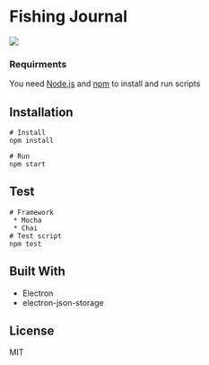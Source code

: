 # Fishing Journal
![](https://imgur.com/NTdc4l5.jpg)
    
### Requirments
You need [Node.js](https://nodejs.org/en/) and [npm](https://www.npmjs.com/) to install and run scripts


## Installation

    # Install
    npm install

    # Run
    npm start

## Test
    # Framework
     * Mocha
     * Chai
    # Test script
    npm test


## Built With
 * Electron
 * electron-json-storage

## License
MIT
